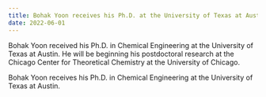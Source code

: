 ```yaml
---
title: Bohak Yoon receives his Ph.D. at the University of Texas at Austin
date: 2022-06-01
---
```


Bohak Yoon received his Ph.D. in Chemical Engineering at the University of Texas at Austin.
He will be beginning his postdoctoral research at the Chicago Center for Theoretical Chemistry at the University of Chicago.

<!--more-->

Bohak Yoon receives his Ph.D. in Chemical Engineering at the University of Texas at Austin.

